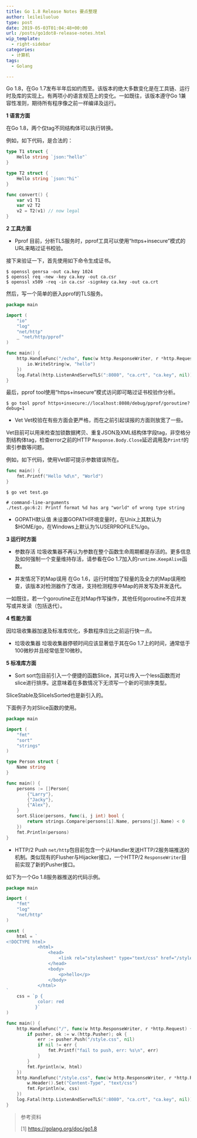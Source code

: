 ```yaml
---
title: Go 1.8 Release Notes 要点整理
author: leileiluoluo
type: post
date: 2019-05-03T01:04:48+00:00
url: /posts/go1dot8-release-notes.html
wip_template:
  - right-sidebar
categories:
  - 计算机
tags:
  - Golang

---
```

Go 1.8，在Go 1.7发布半年后如约而至。该版本的绝大多数变化是在工具链、运行时及库的实现上。有两项小的语言规范上的变化。一如既往，该版本遵守Go 1兼容性准则，期待所有程序像之前一样编译及运行。

**1 语言方面**
  
在Go 1.8，两个仅tag不同结构体可以执行转换。
  
例如，如下代码，是合法的：

```go
type T1 struct {
    Hello string `json:"hello"`
}

type T2 struct {
    Hello string `json:"hi"`
}

func convert() {
    var v1 T1
    var v2 T2
    v2 = T2(v1) // now legal
}
```

**2 工具方面**

  * Pprof
目前，分析TLS服务时，pprof工具可以使用“https+insecure”模式的URL来略过证书校验。
  
接下来验证一下，首先使用如下命令生成证书。

```shell
$ openssl genrsa -out ca.key 1024
$ openssl req -new -key ca.key -out ca.csr
$ openssl x509 -req -in ca.csr -signkey ca.key -out ca.crt
```

然后，写一个简单的嵌入pprof的TLS服务。

```go
package main

import (
    "io"
    "log"
    "net/http"
    _ "net/http/pprof"
)

func main() {
    http.HandleFunc("/echo", func(w http.ResponseWriter, r *http.Request) {
        io.WriteString(w, "hello")
    })
    log.Fatal(http.ListenAndServeTLS(":8080", "ca.crt", "ca.key", nil))
}
```

最后，pprof tool使用“https+insecure”模式访问即可略过证书校验作分析。

```shell
$ go tool pprof https+insecure://localhost:8080/debug/pprof/goroutine?debug=1
```

  * Vet
Vet校验在有些方面会更严格，而在之前引起误报的方面则放宽了一些。
  
Vet目前可以用来检查加锁数据拷贝、重复JSON及XML结构体字段tag，非空格分割结构体tag，检查error之前的HTTP `Response.Body.Close`延迟调用及`Printf`的索引参数等问题。
  
例如，如下代码，使用Vet即可提示参数错误所在。

```go
func main() {
    fmt.Printf("Hello %d\n", "World")
}
```

```
$ go vet test.go

# command-line-arguments
./test.go:6:2: Printf format %d has arg "world" of wrong type string
```

  * GOPATH默认值
未设置GOPATH环境变量时，在Unix上其默认为$HOME/go，在Windows上默认为%USERPROFILE%/go。

**3 运行时方面**

  * 参数存活
垃圾收集器不再认为参数在整个函数生命周期都是存活的。更多信息及如何强制一个变量维持存活，请参看在Go 1.7加入的`runtime.KeepAlive`函数。

  * 并发情况下的Map误用
在Go 1.6，运行时增加了轻量的及全力的Map误用检查，该版本对检测器作了改进，支持检测程序中Map的并发写及并发迭代。
  
一如既往，若一个goroutine正在对Map作写操作，其他任何goroutine不应并发写或并发读（包括迭代）。

**4 性能方面**
  
因垃圾收集器加速及标准库优化，多数程序应比之前运行快一点。

  * 垃圾收集器
垃圾收集器停顿时间应该显著低于其在Go 1.7上的时间，通常低于100微秒并且经常低至10微秒。

**5 标准库方面**

  * Sort
sort包目前引入一个便捷的函数Slice，其可以传入一个less函数而对slice进行排序。这意味着在多数情况下无须写一个新的可排序类型。
  
SliceStable及SliceIsSorted也是新引入的。
  
下面例子为对Slice函数的使用。

```go
package main

import (
    "fmt"
    "sort"
    "strings"
)

type Person struct {
    Name string
}

func main() {
    persons := []Person{
        {"Larry"},
        {"Jacky"},
        {"Alex"},
    }
    sort.Slice(persons, func(i, j int) bool {
        return strings.Compare(persons[i].Name, persons[j].Name) < 0
    })
    fmt.Println(persons)
}
```

  * HTTP/2 Push
`net/http`包目前包含一个从Handler发送HTTP/2服务端推送的机制。类似现有的Flusher与Hijacker接口，一个HTTP/2 `ResponseWriter`目前实现了新的Pusher接口。
  
如下为一个Go 1.8服务器推送的代码示例。

```go
package main

import (
    "fmt"
    "log"
    "net/http"
)

const (
    html = `
<!DOCTYPE html>
            <html>
                <head>
                    <link rel="stylesheet" type="text/css" href="/style.css" />
                </head>
                <body>
                    <p>hello</p>
                </body>
            </html>
`
    css = `p {
            color: red
           }`
)

func main() {
    http.HandleFunc("/", func(w http.ResponseWriter, r *http.Request) {
        if pusher, ok := w.(http.Pusher); ok {
            err := pusher.Push("/style.css", nil)
            if nil != err {
                fmt.Printf("fail to push, err: %s\n", err)
            }
        }
        fmt.Fprintln(w, html)
    })
    http.HandleFunc("/style.css", func(w http.ResponseWriter, r *http.Request) {
        w.Header().Set("Content-Type", "text/css")
        fmt.Fprintln(w, css)
    })
    log.Fatal(http.ListenAndServeTLS(":8080", "ca.crt", "ca.key", nil))
}
```

> 参考资料
>
> [1]&nbsp;<a href="https://golang.org/doc/go1.8" target="blank">https://golang.org/doc/go1.8</a>